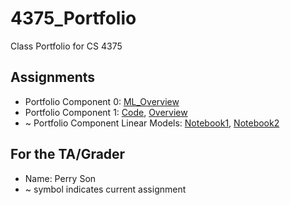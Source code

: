 # 4375_Portfolio
Class Portfolio for CS 4375

## Assignments

- Portfolio Component 0: [ML_Overview](Assignment-0/ML_Overview.pdf)
- Portfolio Component 1: [Code](Assignment-1/Assignment-1.cpp), [Overview](Assignment-1/Overview.pdf)
- ~ Portfolio Component Linear Models: [Notebook1](Assignment-2/Linear-Regression.pdf), [Notebook2](Assignment-2/Linear-Classification.pdf)

## For the TA/Grader
- Name: Perry Son
- ~ symbol indicates current assignment